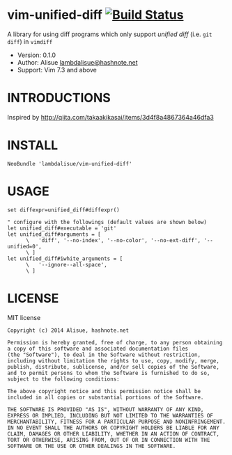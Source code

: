 vim-unified-diff [![Build Status](https://travis-ci.org/lambdalisue/vim-unified-diff.svg)](https://travis-ci.org/lambdalisue/vim-unified-diff)
==============================================================================

A library for using diff programs which only support *unified diff* (i.e. `git diff`) in `vimdiff`

- Version:  0.1.0
- Author:   Alisue <lambdalisue@hashnote.net>
- Support:  Vim 7.3 and above


INTRODUCTIONS
==============================================================================
Inspired by http://qiita.com/takaakikasai/items/3d4f8a4867364a46dfa3


INSTALL
==============================================================================

```vim
NeoBundle 'lambdalisue/vim-unified-diff'
```

USAGE
==============================================================================

```vim
set diffexpr=unified_diff#diffexpr()

" configure with the followings (default values are shown below)
let unified_diff#executable = 'git'
let unified_diff#arguments = [
      \   'diff', '--no-index', '--no-color', '--no-ext-diff', '--unified=0',
      \ ]
let unified_diff#iwhite_arguments = [
      \   '--ignore--all-space',
      \ ]
```

LICENSE
==============================================================================

MIT license

    Copyright (c) 2014 Alisue, hashnote.net

    Permission is hereby granted, free of charge, to any person obtaining
    a copy of this software and associated documentation files
    (the "Software"), to deal in the Software without restriction,
    including without limitation the rights to use, copy, modify, merge,
    publish, distribute, sublicense, and/or sell copies of the Software,
    and to permit persons to whom the Software is furnished to do so,
    subject to the following conditions:

    The above copyright notice and this permission notice shall be
    included in all copies or substantial portions of the Software.

    THE SOFTWARE IS PROVIDED "AS IS", WITHOUT WARRANTY OF ANY KIND,
    EXPRESS OR IMPLIED, INCLUDING BUT NOT LIMITED TO THE WARRANTIES OF
    MERCHANTABILITY, FITNESS FOR A PARTICULAR PURPOSE AND NONINFRINGEMENT.
    IN NO EVENT SHALL THE AUTHORS OR COPYRIGHT HOLDERS BE LIABLE FOR ANY
    CLAIM, DAMAGES OR OTHER LIABILITY, WHETHER IN AN ACTION OF CONTRACT,
    TORT OR OTHERWISE, ARISING FROM, OUT OF OR IN CONNECTION WITH THE
    SOFTWARE OR THE USE OR OTHER DEALINGS IN THE SOFTWARE.
